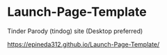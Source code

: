 # Launch-Page-Template
Tinder Parody (tindog) site (Desktop preferred)

https://epineda312.github.io/Launch-Page-Template/
